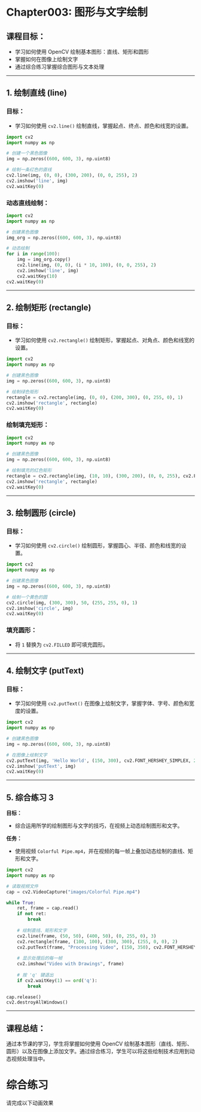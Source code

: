 # Chapter003: 图形与文字绘制

## 课程目标：
- 学习如何使用 OpenCV 绘制基本图形：直线、矩形和圆形
- 掌握如何在图像上绘制文字
- 通过综合练习掌握综合图形与文本处理

---

## 1. 绘制直线 (line)

### 目标：
- 学习如何使用 `cv2.line()` 绘制直线，掌握起点、终点、颜色和线宽的设置。

```python
import cv2
import numpy as np

# 创建一个黑色图像
img = np.zeros((600, 600, 3), np.uint8)

# 绘制一条红色的直线
cv2.line(img, (0, 0), (300, 200), (0, 0, 255), 2)
cv2.imshow('line', img)
cv2.waitKey(0)
```

### 动态直线绘制：

```python
import cv2
import numpy as np

# 创建黑色图像
img_org = np.zeros((600, 600, 3), np.uint8)

# 动态绘制
for i in range(100):
    img = img_org.copy()
    cv2.line(img, (0, 0), (i * 10, 100), (0, 0, 255), 2)
    cv2.imshow('line', img)
    cv2.waitKey(10)
cv2.waitKey(0)
```

---

## 2. 绘制矩形 (rectangle)

### 目标：
- 学习如何使用 `cv2.rectangle()` 绘制矩形，掌握起点、对角点、颜色和线宽的设置。

```python
import cv2
import numpy as np

# 创建黑色图像
img = np.zeros((600, 600, 3), np.uint8)

# 绘制绿色矩形
rectangle = cv2.rectangle(img, (0, 0), (200, 300), (0, 255, 0), 1)
cv2.imshow('rectangle', rectangle)
cv2.waitKey(0)
```

### 绘制填充矩形：

```python
import cv2
import numpy as np

# 创建黑色图像
img = np.zeros((600, 600, 3), np.uint8)

# 绘制填充的红色矩形
rectangle = cv2.rectangle(img, (10, 10), (300, 200), (0, 0, 255), cv2.FILLED)
cv2.imshow('rectangle', rectangle)
cv2.waitKey(0)
```

---

## 3. 绘制圆形 (circle)

### 目标：
- 学习如何使用 `cv2.circle()` 绘制圆形，掌握圆心、半径、颜色和线宽的设置。

```python
import cv2
import numpy as np

# 创建黑色图像
img = np.zeros((600, 600, 3), np.uint8)

# 绘制一个黄色的圆
cv2.circle(img, (300, 300), 50, (255, 255, 0), 1)
cv2.imshow('circle', img)
cv2.waitKey(0)
```

### 填充圆形：
- 将 `1` 替换为 `cv2.FILLED` 即可填充圆形。

---

## 4. 绘制文字 (putText)

### 目标：
- 学习如何使用 `cv2.putText()` 在图像上绘制文字，掌握字体、字号、颜色和宽度的设置。

```python
import cv2
import numpy as np

# 创建黑色图像
img = np.zeros((600, 600, 3), np.uint8)

# 在图像上绘制文字
cv2.putText(img, 'Hello World', (150, 300), cv2.FONT_HERSHEY_SIMPLEX, 2, (255, 255, 255), 4)
cv2.imshow('putText', img)
cv2.waitKey(0)
```

---

## 5. 综合练习 3

**目标：**
- 综合运用所学的绘制图形与文字的技巧，在视频上动态绘制图形和文字。

**任务：**
- 使用视频 `Colorful Pipe.mp4`，并在视频的每一帧上叠加动态绘制的直线、矩形和文字。

```python
import cv2
import numpy as np

# 读取视频文件
cap = cv2.VideoCapture("images/Colorful Pipe.mp4")

while True:
    ret, frame = cap.read()
    if not ret:
        break
    
    # 绘制直线、矩形和文字
    cv2.line(frame, (50, 50), (400, 50), (0, 255, 0), 3)
    cv2.rectangle(frame, (100, 100), (300, 300), (255, 0, 0), 2)
    cv2.putText(frame, "Processing Video", (150, 350), cv2.FONT_HERSHEY_SIMPLEX, 1, (255, 255, 255), 2)
    
    # 显示处理后的每一帧
    cv2.imshow("Video with Drawings", frame)
    
    # 按 'q' 键退出
    if cv2.waitKey(1) == ord('q'):
        break

cap.release()
cv2.destroyAllWindows()
```

---

## 课程总结：
通过本节课的学习，学生将掌握如何使用 OpenCV 绘制基本图形（直线、矩形、圆形）以及在图像上添加文字。通过综合练习，学生可以将这些绘制技术应用到动态视频处理当中。

# 综合练习
请完成以下动画效果
